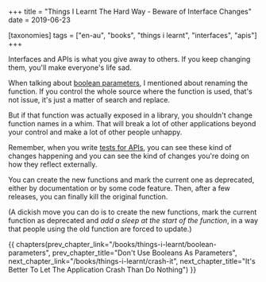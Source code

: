 +++
title = "Things I Learnt The Hard Way - Beware of Interface Changes"
date = 2019-06-23

[taxonomies]
tags = ["en-au", "books", "things i learnt", "interfaces", "apis"]
+++

Interfaces and APIs is what you give away to others. If you keep changing them,
you'll make everyone's life sad.

<!-- more -->

When talking about [boolean
parameters](/books/things-i-learnt/boolean-parameters), I mentioned about
renaming the function. If you control the whole source where the function is
used, that's not issue, it's just a matter of search and replace.

But if that function was actually exposed in a library, you shouldn't change
function names in a whim. That will break a lot of other applications beyond
your control and make a lot of other people unhappy.

Remember, when you write [tests for APIs](/books/things-i-learnt/tests-apis),
you can see these kind of changes happening and you can see the kind of
changes you're doing on how they reflect externally.

You can create the new functions and mark the current one as deprecated,
either by documentation or by some code feature. Then, after a few releases,
you can finally kill the original function.

(A dickish move you can do is to create the new functions, mark the current
function as deprecated and _add a sleep at the start of the function_, in a
way that people using the old function are forced to update.)

{{ chapters(prev_chapter_link="/books/things-i-learnt/boolean-parameters", prev_chapter_title="Don't Use Booleans As Parameters", next_chapter_link="/books/things-i-learnt/crash-it", next_chapter_title="It's Better To Let The Application Crash Than Do Nothing") }}
